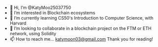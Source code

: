 - 👋 Hi, I’m @KatyMoo25037750
- 👀 I’m interested in Blockchain ecosystems
- 🌱 I’m currently learning CS50's Introduction to Computer Science, with Harvard
- 💞️ I’m looking to collaborate in a blockchain project on the FTM or ETH network, using Solidity 
- 📫 How to reach me... katymoon03@gmail.com
Thank you for reading!

<!---
KatyMoo25037750/KatyMoo25037750 is a ✨ special ✨ repository because its `README.md` (this file) appears on your GitHub profile.
You can click the Preview link to take a look at your changes.
--->
